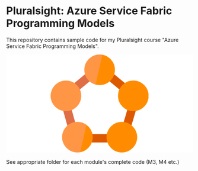 # Pluralsight: Azure Service Fabric Programming Models

This repository contains sample code for my Pluralsight course "Azure Service Fabric Programming Models".

![](doc/fabric.png)

See appropriate folder for each module's complete code (M3, M4 etc.)

